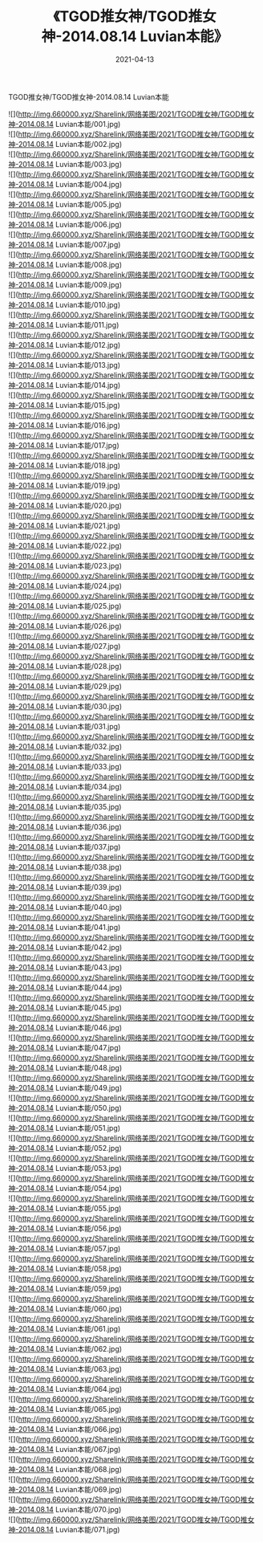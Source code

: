 ﻿---
layout: post
title:  《TGOD推女神/TGOD推女神-2014.08.14 Luvian本能》
date:   2021-04-13
img: http://img.660000.xyz/Sharelink/网络美图/2021/TGOD推女神/TGOD推女神-2014.08.14 Luvian本能/000.jpg
categories: [美女, 清纯, 唯美]
---

TGOD推女神/TGOD推女神-2014.08.14 Luvian本能

 ![](http://img.660000.xyz/Sharelink/网络美图/2021/TGOD推女神/TGOD推女神-2014.08.14 Luvian本能/001.jpg) <br>![](http://img.660000.xyz/Sharelink/网络美图/2021/TGOD推女神/TGOD推女神-2014.08.14 Luvian本能/002.jpg) <br>![](http://img.660000.xyz/Sharelink/网络美图/2021/TGOD推女神/TGOD推女神-2014.08.14 Luvian本能/003.jpg) <br>![](http://img.660000.xyz/Sharelink/网络美图/2021/TGOD推女神/TGOD推女神-2014.08.14 Luvian本能/004.jpg) <br>![](http://img.660000.xyz/Sharelink/网络美图/2021/TGOD推女神/TGOD推女神-2014.08.14 Luvian本能/005.jpg) <br>![](http://img.660000.xyz/Sharelink/网络美图/2021/TGOD推女神/TGOD推女神-2014.08.14 Luvian本能/006.jpg) <br>![](http://img.660000.xyz/Sharelink/网络美图/2021/TGOD推女神/TGOD推女神-2014.08.14 Luvian本能/007.jpg) <br>![](http://img.660000.xyz/Sharelink/网络美图/2021/TGOD推女神/TGOD推女神-2014.08.14 Luvian本能/008.jpg) <br>![](http://img.660000.xyz/Sharelink/网络美图/2021/TGOD推女神/TGOD推女神-2014.08.14 Luvian本能/009.jpg) <br>![](http://img.660000.xyz/Sharelink/网络美图/2021/TGOD推女神/TGOD推女神-2014.08.14 Luvian本能/010.jpg) <br>![](http://img.660000.xyz/Sharelink/网络美图/2021/TGOD推女神/TGOD推女神-2014.08.14 Luvian本能/011.jpg) <br>![](http://img.660000.xyz/Sharelink/网络美图/2021/TGOD推女神/TGOD推女神-2014.08.14 Luvian本能/012.jpg) <br>![](http://img.660000.xyz/Sharelink/网络美图/2021/TGOD推女神/TGOD推女神-2014.08.14 Luvian本能/013.jpg) <br>![](http://img.660000.xyz/Sharelink/网络美图/2021/TGOD推女神/TGOD推女神-2014.08.14 Luvian本能/014.jpg) <br>![](http://img.660000.xyz/Sharelink/网络美图/2021/TGOD推女神/TGOD推女神-2014.08.14 Luvian本能/015.jpg) <br>![](http://img.660000.xyz/Sharelink/网络美图/2021/TGOD推女神/TGOD推女神-2014.08.14 Luvian本能/016.jpg) <br>![](http://img.660000.xyz/Sharelink/网络美图/2021/TGOD推女神/TGOD推女神-2014.08.14 Luvian本能/017.jpg) <br>![](http://img.660000.xyz/Sharelink/网络美图/2021/TGOD推女神/TGOD推女神-2014.08.14 Luvian本能/018.jpg) <br>![](http://img.660000.xyz/Sharelink/网络美图/2021/TGOD推女神/TGOD推女神-2014.08.14 Luvian本能/019.jpg) <br>![](http://img.660000.xyz/Sharelink/网络美图/2021/TGOD推女神/TGOD推女神-2014.08.14 Luvian本能/020.jpg) <br>![](http://img.660000.xyz/Sharelink/网络美图/2021/TGOD推女神/TGOD推女神-2014.08.14 Luvian本能/021.jpg) <br>![](http://img.660000.xyz/Sharelink/网络美图/2021/TGOD推女神/TGOD推女神-2014.08.14 Luvian本能/022.jpg) <br>![](http://img.660000.xyz/Sharelink/网络美图/2021/TGOD推女神/TGOD推女神-2014.08.14 Luvian本能/023.jpg) <br>![](http://img.660000.xyz/Sharelink/网络美图/2021/TGOD推女神/TGOD推女神-2014.08.14 Luvian本能/024.jpg) <br>![](http://img.660000.xyz/Sharelink/网络美图/2021/TGOD推女神/TGOD推女神-2014.08.14 Luvian本能/025.jpg) <br>![](http://img.660000.xyz/Sharelink/网络美图/2021/TGOD推女神/TGOD推女神-2014.08.14 Luvian本能/026.jpg) <br>![](http://img.660000.xyz/Sharelink/网络美图/2021/TGOD推女神/TGOD推女神-2014.08.14 Luvian本能/027.jpg) <br>![](http://img.660000.xyz/Sharelink/网络美图/2021/TGOD推女神/TGOD推女神-2014.08.14 Luvian本能/028.jpg) <br>![](http://img.660000.xyz/Sharelink/网络美图/2021/TGOD推女神/TGOD推女神-2014.08.14 Luvian本能/029.jpg) <br>![](http://img.660000.xyz/Sharelink/网络美图/2021/TGOD推女神/TGOD推女神-2014.08.14 Luvian本能/030.jpg) <br>![](http://img.660000.xyz/Sharelink/网络美图/2021/TGOD推女神/TGOD推女神-2014.08.14 Luvian本能/031.jpg) <br>![](http://img.660000.xyz/Sharelink/网络美图/2021/TGOD推女神/TGOD推女神-2014.08.14 Luvian本能/032.jpg) <br>![](http://img.660000.xyz/Sharelink/网络美图/2021/TGOD推女神/TGOD推女神-2014.08.14 Luvian本能/033.jpg) <br>![](http://img.660000.xyz/Sharelink/网络美图/2021/TGOD推女神/TGOD推女神-2014.08.14 Luvian本能/034.jpg) <br>![](http://img.660000.xyz/Sharelink/网络美图/2021/TGOD推女神/TGOD推女神-2014.08.14 Luvian本能/035.jpg) <br>![](http://img.660000.xyz/Sharelink/网络美图/2021/TGOD推女神/TGOD推女神-2014.08.14 Luvian本能/036.jpg) <br>![](http://img.660000.xyz/Sharelink/网络美图/2021/TGOD推女神/TGOD推女神-2014.08.14 Luvian本能/037.jpg) <br>![](http://img.660000.xyz/Sharelink/网络美图/2021/TGOD推女神/TGOD推女神-2014.08.14 Luvian本能/038.jpg) <br>![](http://img.660000.xyz/Sharelink/网络美图/2021/TGOD推女神/TGOD推女神-2014.08.14 Luvian本能/039.jpg) <br>![](http://img.660000.xyz/Sharelink/网络美图/2021/TGOD推女神/TGOD推女神-2014.08.14 Luvian本能/040.jpg) <br>![](http://img.660000.xyz/Sharelink/网络美图/2021/TGOD推女神/TGOD推女神-2014.08.14 Luvian本能/041.jpg) <br>![](http://img.660000.xyz/Sharelink/网络美图/2021/TGOD推女神/TGOD推女神-2014.08.14 Luvian本能/042.jpg) <br>![](http://img.660000.xyz/Sharelink/网络美图/2021/TGOD推女神/TGOD推女神-2014.08.14 Luvian本能/043.jpg) <br>![](http://img.660000.xyz/Sharelink/网络美图/2021/TGOD推女神/TGOD推女神-2014.08.14 Luvian本能/044.jpg) <br>![](http://img.660000.xyz/Sharelink/网络美图/2021/TGOD推女神/TGOD推女神-2014.08.14 Luvian本能/045.jpg) <br>![](http://img.660000.xyz/Sharelink/网络美图/2021/TGOD推女神/TGOD推女神-2014.08.14 Luvian本能/046.jpg) <br>![](http://img.660000.xyz/Sharelink/网络美图/2021/TGOD推女神/TGOD推女神-2014.08.14 Luvian本能/047.jpg) <br>![](http://img.660000.xyz/Sharelink/网络美图/2021/TGOD推女神/TGOD推女神-2014.08.14 Luvian本能/048.jpg) <br>![](http://img.660000.xyz/Sharelink/网络美图/2021/TGOD推女神/TGOD推女神-2014.08.14 Luvian本能/049.jpg) <br>![](http://img.660000.xyz/Sharelink/网络美图/2021/TGOD推女神/TGOD推女神-2014.08.14 Luvian本能/050.jpg) <br>![](http://img.660000.xyz/Sharelink/网络美图/2021/TGOD推女神/TGOD推女神-2014.08.14 Luvian本能/051.jpg) <br>![](http://img.660000.xyz/Sharelink/网络美图/2021/TGOD推女神/TGOD推女神-2014.08.14 Luvian本能/052.jpg) <br>![](http://img.660000.xyz/Sharelink/网络美图/2021/TGOD推女神/TGOD推女神-2014.08.14 Luvian本能/053.jpg) <br>![](http://img.660000.xyz/Sharelink/网络美图/2021/TGOD推女神/TGOD推女神-2014.08.14 Luvian本能/054.jpg) <br>![](http://img.660000.xyz/Sharelink/网络美图/2021/TGOD推女神/TGOD推女神-2014.08.14 Luvian本能/055.jpg) <br>![](http://img.660000.xyz/Sharelink/网络美图/2021/TGOD推女神/TGOD推女神-2014.08.14 Luvian本能/056.jpg) <br>![](http://img.660000.xyz/Sharelink/网络美图/2021/TGOD推女神/TGOD推女神-2014.08.14 Luvian本能/057.jpg) <br>![](http://img.660000.xyz/Sharelink/网络美图/2021/TGOD推女神/TGOD推女神-2014.08.14 Luvian本能/058.jpg) <br>![](http://img.660000.xyz/Sharelink/网络美图/2021/TGOD推女神/TGOD推女神-2014.08.14 Luvian本能/059.jpg) <br>![](http://img.660000.xyz/Sharelink/网络美图/2021/TGOD推女神/TGOD推女神-2014.08.14 Luvian本能/060.jpg) <br>![](http://img.660000.xyz/Sharelink/网络美图/2021/TGOD推女神/TGOD推女神-2014.08.14 Luvian本能/061.jpg) <br>![](http://img.660000.xyz/Sharelink/网络美图/2021/TGOD推女神/TGOD推女神-2014.08.14 Luvian本能/062.jpg) <br>![](http://img.660000.xyz/Sharelink/网络美图/2021/TGOD推女神/TGOD推女神-2014.08.14 Luvian本能/063.jpg) <br>![](http://img.660000.xyz/Sharelink/网络美图/2021/TGOD推女神/TGOD推女神-2014.08.14 Luvian本能/064.jpg) <br>![](http://img.660000.xyz/Sharelink/网络美图/2021/TGOD推女神/TGOD推女神-2014.08.14 Luvian本能/065.jpg) <br>![](http://img.660000.xyz/Sharelink/网络美图/2021/TGOD推女神/TGOD推女神-2014.08.14 Luvian本能/066.jpg) <br>![](http://img.660000.xyz/Sharelink/网络美图/2021/TGOD推女神/TGOD推女神-2014.08.14 Luvian本能/067.jpg) <br>![](http://img.660000.xyz/Sharelink/网络美图/2021/TGOD推女神/TGOD推女神-2014.08.14 Luvian本能/068.jpg) <br>![](http://img.660000.xyz/Sharelink/网络美图/2021/TGOD推女神/TGOD推女神-2014.08.14 Luvian本能/069.jpg) <br>![](http://img.660000.xyz/Sharelink/网络美图/2021/TGOD推女神/TGOD推女神-2014.08.14 Luvian本能/070.jpg) <br>![](http://img.660000.xyz/Sharelink/网络美图/2021/TGOD推女神/TGOD推女神-2014.08.14 Luvian本能/071.jpg) <br>